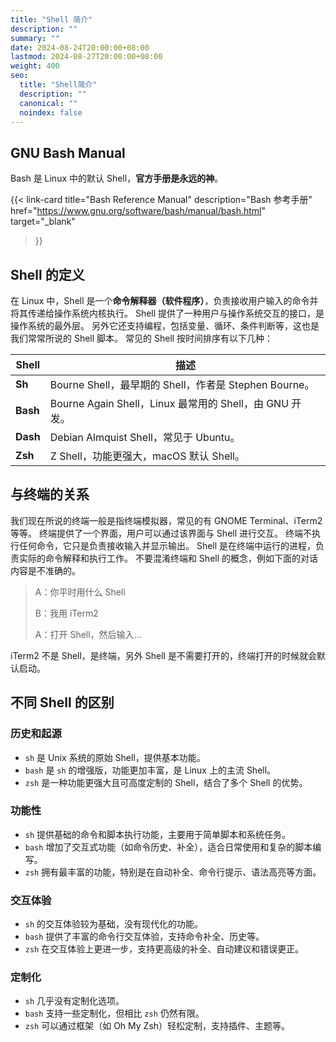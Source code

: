 ```yaml
---
title: "Shell 简介"
description: ""
summary: ""
date: 2024-08-24T20:00:00+08:00
lastmod: 2024-08-27T20:00:00+08:00
weight: 400
seo:
  title: "Shell简介"
  description: ""
  canonical: ""
  noindex: false
---
```


## GNU Bash Manual

Bash 是 Linux 中的默认 Shell，**官方手册是永远的神**。

{{< link-card
  title="Bash Reference Manual"
  description="Bash 参考手册"
  href="https://www.gnu.org/software/bash/manual/bash.html"
  target="_blank"
>}}

## Shell 的定义

在 Linux 中，Shell 是一个**命令解释器（软件程序）**，负责接收用户输入的命令并将其传递给操作系统内核执行。
Shell 提供了一种用户与操作系统交互的接口，是操作系统的最外层。
另外它还支持编程，包括变量、循环、条件判断等，这也是我们常常所说的 Shell 脚本。
常见的 Shell 按时间排序有以下几种：

| Shell | 描述 |
| --- | --- |
| **Sh** | Bourne Shell，最早期的 Shell，作者是 Stephen Bourne。 |
| **Bash** | Bourne Again Shell，Linux 最常用的 Shell，由 GNU 开发。 |
| **Dash** | Debian Almquist Shell，常见于 Ubuntu。 |
| **Zsh** | Z Shell，功能更强大，macOS 默认 Shell。 |

## 与终端的关系

我们现在所说的终端一般是指终端模拟器，常见的有 GNOME Terminal、iTerm2 等等。
终端提供了一个界面，用户可以通过该界面与 Shell 进行交互。
终端不执行任何命令，它只是负责接收输入并显示输出。
Shell 是在终端中运行的进程，负责实际的命令解释和执行工作。
不要混淆终端和 Shell 的概念，例如下面的对话内容是不准确的。

> A：你平时用什么 Shell
>
> B：我用 iTerm2
>
> A：打开 Shell，然后输入...

iTerm2 不是 Shell，是终端，另外 Shell 是不需要打开的，终端打开的时候就会默认启动。

## 不同 Shell 的区别

### 历史和起源

* `sh` 是 Unix 系统的原始 Shell，提供基本功能。
* `bash` 是 `sh` 的增强版，功能更加丰富，是 Linux 上的主流 Shell。
* `zsh` 是一种功能更强大且可高度定制的 Shell，结合了多个 Shell 的优势。

### 功能性

* `sh` 提供基础的命令和脚本执行功能，主要用于简单脚本和系统任务。
* `bash` 增加了交互式功能（如命令历史、补全），适合日常使用和复杂的脚本编写。
* `zsh` 拥有最丰富的功能，特别是在自动补全、命令行提示、语法高亮等方面。

### 交互体验

* `sh` 的交互体验较为基础，没有现代化的功能。
* `bash` 提供了丰富的命令行交互体验，支持命令补全、历史等。
* `zsh` 在交互体验上更进一步，支持更高级的补全、自动建议和错误更正。

### 定制化

* `sh` 几乎没有定制化选项。
* `bash` 支持一些定制化，但相比 `zsh` 仍然有限。
* `zsh` 可以通过框架（如 Oh My Zsh）轻松定制，支持插件、主题等。
